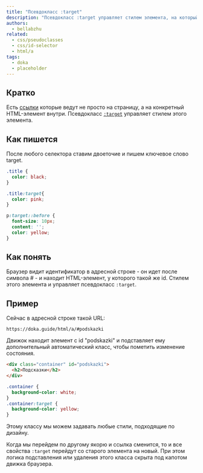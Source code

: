 ```yaml
---
title: "Псевдокласс :target"
description: "Псевдокласс :target управляет стилем элемента, на который ссылается якорная ссылка"
authors:
  - bellabzhu
related:
  - css/pseudoclasses
  - css/id-selector
  - html/a
tags:
  - doka
  - placeholder
---
```


## Кратко

Есть [ссылки](https://doka.guide/html/a/#podskazki) которые ведут не просто на страницу, а на конкретный HTML-элемент внутри. Псевдокласс [`:target`](https://developer.mozilla.org/en-US/docs/Web/CSS/:target) управляет стилем этого элемента.

## Как пишется

После любого селектора ставим двоеточие и пишем ключевое слово target.

```css
.title {
  color: black;
}

.title:target{
  color: pink;
}
```

```css
p:target::before {
  font-size: 10px;
  content: '';
  color: yellow;
}
```

## Как понять

Браузер видит идентификатор в адресной строке - он идет после символа # - и находит HTML-элемент, у которого такой же id. Стилем этого элемента и управляет псевдокласс `:target`. 

## Пример

Сейчас в адресной строке такой URL:

```
https://doka.guide/html/a/#podskazki
```

Движок находит элемент с id "podskazki" и подставляет ему дополнительный автоматический класс, чтобы пометить изменение состояния. 

```html
<div class="container" id="podskazki">
  <h2>Подсказки</h2> 
</div>
```

```css
.container {
  background-color: white;
}
.container:target {
  background-color: yellow;
}
```

Этому классу мы можем задавать любые стили, подходящие по дизайну. 

Когда мы перейдем по другому якорю и ссылка сменится, то и все свойства `:target` перейдут со старого элемента на новый. При этом логика подставления или удаления этого класса скрыта под капотом движка браузера.
